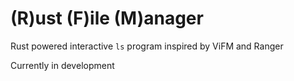 # (R)ust (F)ile (M)anager

Rust powered interactive `ls` program inspired by ViFM and Ranger

Currently in development
